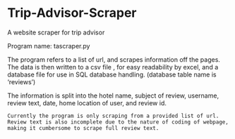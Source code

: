 # Trip-Advisor-Scraper
A website scraper for trip advisor

Program name: tascraper.py

  The program refers to a list of url, and scrapes information off the pages.
The data is then written to a csv file , for easy readability by excel, and a database file for use in SQL database handling. (database table name is ‘reviews’)
	
  The information is split into the hotel name, subject of review, username, review text, date, home location of user, and review id. 

	Currently the program is only scraping from a provided list of url. Review text is also incomplete due to the nature of coding of webpage, making it cumbersome to scrape full review text. 
